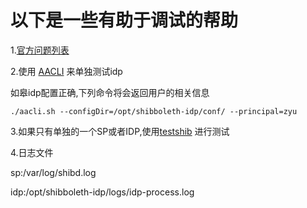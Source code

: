 以下是一些有助于调试的帮助
======

1.[官方问题列表](https://wiki.shibboleth.net/confluence/display/SHIB2/NativeSPTroubleshootingCommonErrors#NativeSPTroubleshootingCommonErrors-Unabletolocatemetadataforidentityprovider(https://identities.supervillain.edu/idp/shibboleth).)

2.使用 [AACLI](https://wiki.shibboleth.net/confluence/display/SHIB2/AACLI) 来单独测试idp
  
如皋idp配置正确,下列命令将会返回用户的相关信息

    ./aacli.sh --configDir=/opt/shibboleth-idp/conf/ --principal=zyu
    
3.如果只有单独的一个SP或者IDP,使用[testshib](http://www.testshib.org/) 进行测试

4.日志文件

sp:/var/log/shibd.log

idp:/opt/shibboleth-idp/logs/idp-process.log
    

    
